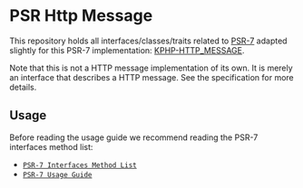 PSR Http Message
================

This repository holds all interfaces/classes/traits related to
[PSR-7](http://www.php-fig.org/psr/psr-7/) adapted slightly for this PSR-7 implementation:
[KPHP-HTTP_MESSAGE](https://github.com/henrywood/kphp-http-message/).

Note that this is not a HTTP message implementation of its own. It is merely an
interface that describes a HTTP message. See the specification for more details.

Usage
-----

Before reading the usage guide we recommend reading the PSR-7 interfaces method list:

* [`PSR-7 Interfaces Method List`](docs/PSR7-Interfaces.md)
* [`PSR-7 Usage Guide`](docs/PSR7-Usage.md)
